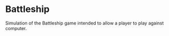 # Battleship

Simulation of the Battleship game intended to allow a player to play against computer.
